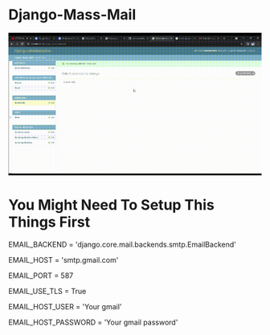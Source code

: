 # Django-Mass-Mail

![Optional Text](https://github.com/mohammadfayaj/Django-Mass-Mail/blob/59972c0d03f3d9bfa6999f48c7ca135c691ac2eb/Untitled%20Project%20%E2%80%90%20Made%20with%20Clipchamp.gif)

# You Might Need To Setup This Things First

EMAIL_BACKEND = 'django.core.mail.backends.smtp.EmailBackend' 

EMAIL_HOST = 'smtp.gmail.com'

EMAIL_PORT = 587

EMAIL_USE_TLS = True

EMAIL_HOST_USER = 'Your gmail'

EMAIL_HOST_PASSWORD = 'Your gmail password'
